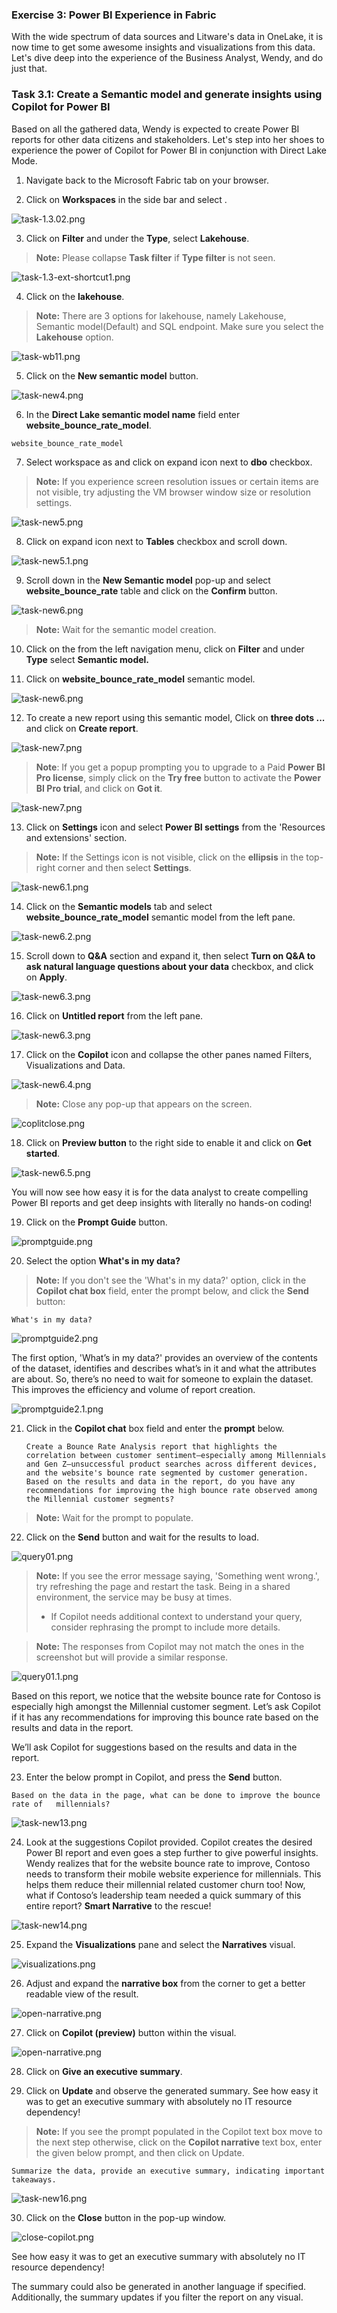 
### Exercise 3: Power BI Experience in Fabric

With the wide spectrum of data sources and Litware's data in OneLake, it is now time to get some awesome insights and visualizations from this data. Let's dive deep into the experience of the Business Analyst, Wendy, and do just that.

### Task 3.1: Create a Semantic model and generate insights using Copilot for Power BI


Based on all the gathered data, Wendy is expected to create Power BI reports for other data citizens and stakeholders. Let's step into her shoes to experience the power of Copilot for Power BI in conjunction with Direct Lake Mode.

1. Navigate back to the Microsoft Fabric tab on your browser.

2. Click on **Workspaces** in the side bar and select **<inject key= "WorkspaceName" enableCopy="false"/>**.

![task-1.3.02.png](media/labMedia/task-1.3.02.png)

3. Click on **Filter** and under the **Type**, select **Lakehouse**.

>**Note:** Please collapse **Task filter** if **Type filter** is not seen.

![task-1.3-ext-shortcut1.png](media/labMedia/task-1.3-ext-shortcut1.png)

4. Click on the **lakehouse**.

>**Note:** There are 3 options for lakehouse, namely Lakehouse, Semantic model(Default) and SQL endpoint. Make sure you select the **Lakehouse** option.

![task-wb11.png](media/labMedia/task-wb11.png)

5. Click on the **New semantic model** button. 

![task-new4.png](media/labMedia/task-new4.png)

6. In the **Direct Lake semantic model name** field enter **website_bounce_rate_model**.

```BASH
website_bounce_rate_model
```

7. Select workspace as **<inject key= "WorkspaceName" enableCopy="false"/>** and click on expand icon next to **dbo** checkbox.

>**Note:** If you experience screen resolution issues or certain items are not visible, try adjusting the VM browser window size or resolution settings.

![task-new5.png](media/labMedia/task-new5.png)

8. Click on expand icon next to **Tables** checkbox and scroll down.

![task-new5.1.png](media/labMedia/task-new5.1.png)

9. Scroll down in the **New Semantic model** pop-up and select **website_bounce_rate** table and click on the **Confirm** button. 

![task-new6.png](media/labMedia/task-new6.png)

>**Note:** Wait for the semantic model creation.

10. Click on the **<inject key= "WorkspaceName" enableCopy="false"/>** from the left navigation menu, click on **Filter** and under **Type** select **Semantic model.**

11. Click on **website_bounce_rate_model** semantic model.

![task-new6.png](media/labMedia/f56.png)

12. To create a new report using this semantic model, Click on **three dots ...** and click on **Create report**.

![task-new7.png](media/labMedia/f58.png)

>**Note**: If you get a popup prompting you to upgrade to a Paid **Power BI Pro license**, simply click on the **Try free** button to activate the **Power BI Pro trial**, and click on **Got it**.

![task-new7.png](media/labMedia/tryfree.png)

13. Click on **Settings** icon and select **Power BI settings** from the 'Resources and extensions' section.

>**Note:** If the Settings icon is not visible, click on the **ellipsis** in the top-right corner and then select **Settings**.

![task-new6.1.png](media/labMedia/task-new6.1.png)

14. Click on the **Semantic models** tab and select **website_bounce_rate_model** semantic model from the left pane.

![task-new6.2.png](media/labMedia/task-new6.2.png)

15. Scroll down to **Q&A** section and expand it, then select **Turn on Q&A to ask natural language questions about your data** checkbox, and click on **Apply**.

![task-new6.3.png](media/labMedia/task-new6.3.png)

16. Click on **Untitled report** from the left pane.

![task-new6.3.png](media/labMedia/qna1.png)

17. Click on the **Copilot** icon and collapse the other panes named Filters, Visualizations and Data.

![task-new6.4.png](media/labMedia/task-new6.4.png)

>**Note:** Close any pop-up that appears on the screen.

![coplitclose.png](media/labMedia/coplitclose.png)

18. Click on **Preview button** to the right side to enable it and click on **Get started**.

![task-new6.5.png](media/labMedia/task-new6.5.png)

You will now see how easy it is for the data analyst to create compelling Power BI reports and get deep insights with literally no hands-on coding!
	
19. Click on the **Prompt Guide** button.

![promptguide.png](media/labMedia/promptguide.png)  

20. Select the option **What's in my data?**

> **Note:** If you don't see the 'What's in my data?' option, click in the **Copilot chat box** field, enter the prompt below, and click the **Send** button: 

```
What's in my data?
```

![promptguide2.png](media/labMedia/promptguide2.png)


The first option, 'What’s in my data?' provides an overview of the contents of the dataset, identifies and describes what’s in it and what the attributes are about. So, there’s no need to wait for someone to explain the dataset. This improves the efficiency and volume of report creation.

![promptguide2.1.png](media/labMedia/promptguide2.1.png)

21. Click in the **Copilot chat** box field and enter the **prompt** below.

    ```
    Create a Bounce Rate Analysis report that highlights the correlation between customer sentiment—especially among Millennials and Gen Z—unsuccessful product searches across different devices, and the website's bounce rate segmented by customer generation. Based on the results and data in the report, do you have any recommendations for improving the high bounce rate observed among the Millennial customer segments?  
    ```
>**Note:** Wait for the prompt to populate.

22. Click on the **Send** button and wait for the results to load. 

![query01.png](media/labMedia/query01.png)
	
>**Note:** If you see the error message saying, 'Something went wrong.', try refreshing the page and restart the task. Being in a shared environment, the service may be busy at times.
> - If Copilot needs additional context to understand your query, consider rephrasing the prompt to include more details.

>**Note:** The responses from Copilot may not match the ones in the screenshot but will provide a similar response.

![query01.1.png](media/labMedia/query01.1.png)


Based on this report, we notice that the website bounce rate for Contoso is especially high amongst the Millennial customer segment. Let’s ask Copilot if it has any recommendations for improving this bounce rate based on the results and data in the report.

We’ll ask Copilot for suggestions based on the results and data in the report. 

23. Enter the below prompt in Copilot, and press the **Send** button.

```
Based on the data in the page, what can be done to improve the bounce rate of   millennials? 
```
	
![task-new13.png](media/labMedia/task-new13.png)
	
24. Look at the suggestions Copilot provided. Copilot creates the desired Power BI report and even goes a step further to give powerful insights. Wendy realizes that for the website bounce rate to improve, Contoso needs to transform their mobile website experience for millennials. This helps them reduce their millennial related customer churn too! Now, what if Contoso’s leadership team needed a quick summary of this entire report? **Smart Narrative** to the rescue! 
	
![task-new14.png](media/labMedia/task-new14.png)
	
25. Expand the **Visualizations** pane and select the **Narratives** visual. 

![visualizations.png](media/labMedia/visualizations.png)

26. Adjust and expand the **narrative box** from the corner to get a better readable view of the result.

![open-narrative.png](media/labMedia/expand-arrow.png)

27. Click on **Copilot (preview)** button within the visual.

![open-narrative.png](media/labMedia/open-narrative.png)
	
28. Click on **Give an executive summary**. 

29. Click on **Update** and observe the generated summary. See how easy it was to get an executive summary with absolutely no IT resource dependency!
 
> **Note:** If you see the prompt populated in the Copilot text box move to the next step otherwise, click on the **Copilot narrative** text box, enter the given below prompt, and then click on Update.

```
Summarize the data, provide an executive summary, indicating important takeaways.
```
![task-new16.png](media/labMedia/task-new16.png)

30. Click on the **Close** button in the pop-up window.

![close-copilot.png](media/labMedia/close-copilot.png)

See how easy it was to get an executive summary with absolutely no IT resource dependency!

The summary could also be generated in another language if specified. Additionally, the summary updates if you filter the report on any visual.

